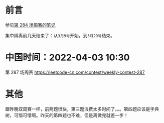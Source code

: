 
# 前言

参见[第 284 场周赛的笔记](https://github.com/BIAOXYZ/variousCodes/blob/master/_CodeTopics/LeetCode_contest/weekly/weekly2022/284-%5B%E9%9B%86%E4%B8%AD%E9%9A%94%E7%A6%BB%E7%AC%AC4%E5%A4%A9%5D/README.md)

集中隔离前几天结束了：从`3月9号`开始，到`3月29号`结束。

# 中国时间：2022-04-03 10:30

第 287 场周赛 https://leetcode-cn.com/contest/weekly-contest-287

# 其他

跟昨晚双周赛一样，前两题很快，第三题浪费太多时间了。。。第四题应该是字典树，可惜可惜啊。昨天的第四题也不难，但是离做完就差一步！
